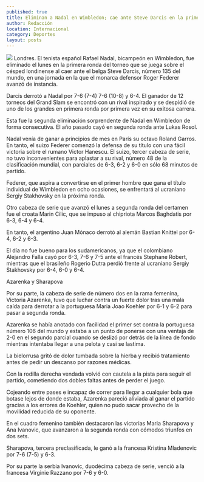```yaml
---
published: true
title: Eliminan a Nadal en Wimbledon; cae ante Steve Darcis en la primera ronda
author: Redacción
location: Internacional
category: Deportes
layout: posts
---
```


![](http://i.imgur.com/CO5H9ivm.jpg)
Londres. El tenista español Rafael Nadal, bicampeón en Wimbledon, fue eliminado el lunes en la primera ronda del torneo que se juega sobre el césped londinense al caer ante el belga Steve Darcis, número 135 del mundo, en una jornada en la que el monarca defensor Roger Federer avanzó de instancia.

Darcis derrotó a Nadal por 7-6 (7-4) 7-6 (10-8) y 6-4. El ganador de 12 torneos del Grand Slam se encontró con un rival inspirado y se despidió de uno de los grandes en primera ronda por primera vez en su exitosa carrera.

Esta fue la segunda eliminación sorprendente de Nadal en Wimbledon de forma consecutiva. El año pasado cayó en segunda ronda ante Lukas Rosol.

Nadal venía de ganar a principios de mes en París su octavo Roland Garros. En tanto, el suizo Federer comenzó la defensa de su título con una fácil victoria sobre el rumano Victor Hanescu. El suizo, tercer cabeza de serie, no tuvo inconvenientes para aplastar a su rival, número 48 de la clasificación mundial, con parciales de 6-3, 6-2 y 6-0 en sólo 68 minutos de partido.

Federer, que aspira a convertirse en el primer hombre que gana el título individual de Wimbledon en ocho ocasiones, se enfrentará al ucraniano Sergiy Stakhovsky en la próxima ronda.

Otro cabeza de serie que avanzó el lunes a segunda ronda del certamen fue el croata Marin Cilic, que se impuso al chipriota Marcos Baghdatis por 6-3, 6-4 y 6-4.

En tanto, el argentino Juan Mónaco derrotó al alemán Bastian Knittel por 6-4, 6-2 y 6-3.

El día no fue bueno para los sudamericanos, ya que el colombiano Alejandro Falla cayó por 6-3, 7-6 y 7-5 ante el francés Stephane Robert, mientras que el brasileño Rogerio Dutra perdió frente al ucraniano Sergiy Stakhovsky por 6-4, 6-0 y 6-4.

Azarenka y Sharapova

Por su parte, la cabeza de serie de número dos en la rama femenina, Victoria Azarenka, tuvo que luchar contra un fuerte dolor tras una mala caída para derrotar a la portuguesa Maria Joao Koehler por 6-1 y 6-2 para pasar a segunda ronda.

Azarenka se había anotado con facilidad el primer set contra la portuguesa número 106 del mundo y estaba a un punto de ponerse con una ventaja de 2-0 en el segundo parcial cuando se deslizó por detrás de la línea de fondo mientras intentaba llegar a una pelota y casi se lastima.

La bielorrusa gritó de dolor tumbada sobre la hierba y recibió tratamiento antes de pedir un descanso por razones médicas.

Con la rodilla derecha vendada volvió con cautela a la pista para seguir el partido, cometiendo dos dobles faltas antes de perder el juego.

Cojeando entre pases e incapaz de correr para llegar a cualquier bola que botase lejos de donde estaba, Azarenka pareció aliviada al ganar el partido gracias a los errores de Koehler, quien no pudo sacar provecho de la movilidad reducida de su oponente.

En el cuadro femenino también destacaron las victorias Maria Sharapova y Ana Ivanovic, que avanzaron a la segunda ronda con cómodos triunfos en dos sets.

Sharapova, tercera preclasificada, le ganó a la francesa Kristina Mladenovic por 7-6 (7-5) y 6-3.

Por su parte la serbia Ivanovic, duodécima cabeza de serie, venció a la francesa Virginie Razzano por 7-6 y 6-0.
